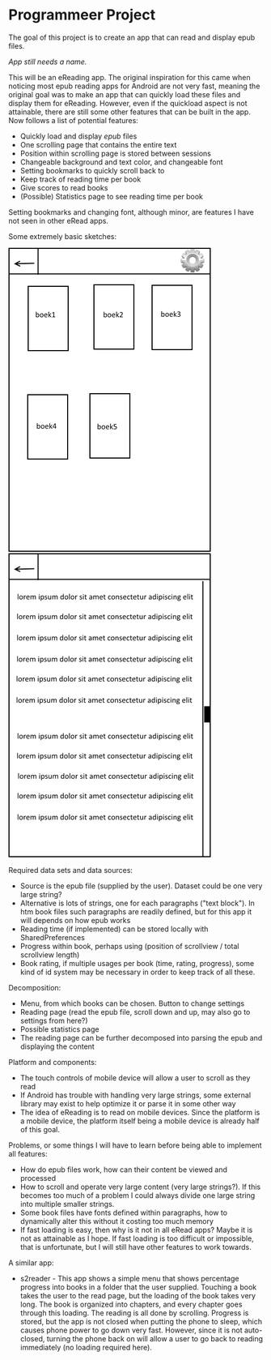 # Programmeer Project

The goal of this project is to create an app that can read and display epub files.

*App still needs a name.*

This will be an eReading app. The original inspiration for this came when noticing
most epub reading apps for Android are not very fast, meaning the original goal
was to make an app that can quickly load these files and display them for eReading.
However, even if the quickload aspect is not attainable, there are still some other
features that can be built in the app. Now follows a list of potential features:
* Quickly load and display *epub* files
* One scrolling page that contains the entire text
* Position within scrolling page is stored between sessions
* Changeable background and text color, and changeable font
* Setting bookmarks to quickly scroll back to
* Keep track of reading time per book
* Give scores to read books
* (Possible) Statistics page to see reading time per book

Setting bookmarks and changing font, although minor, are features I have not
seen in other eRead apps.

Some extremely basic sketches:

![](doc/menupage.png) ![](doc/readpage.png)

Required data sets and data sources:
* Source is the epub file (supplied by the user). Dataset could be one very large string?
* Alternative is lots of strings, one for each paragraphs ("text block"). In htm book files
	such paragraphs	are readily defined, but for this app it will depends on how epub works
* Reading time (if implemented) can be stored locally with SharedPreferences
* Progress within book, perhaps using (position of scrollview / total scrollview length)
* Book rating, if multiple usages per book (time, rating, progress), some kind of
	id system may be necessary in order to keep track of all these.

Decomposition:
* Menu, from which books can be chosen. Button to change settings
* Reading page (read the epub file, scroll down and up, may also go to settings from here?)
* Possible statistics page
* The reading page can be further decomposed into parsing the epub and displaying the content

Platform and components:
* The touch controls of mobile device will allow a user to scroll as they read
* If Android has trouble with handling very large strings, some external library may exist
	to help optimize it or parse it in some other way
* The idea of eReading is to read on mobile devices. Since the platform is a mobile
	device, the platform itself being a mobile device is already half of this goal.

Problems, or some things I will have to learn before being able to implement all features:
* How do epub files work, how can their content be viewed and processed
* How to scroll and operate very large content (very large strings?). If this becomes
	too much of a problem I could always divide one large string into multiple smaller strings.
* Some book files have fonts defined within paragraphs, how to dynamically alter
	this without it costing too much memory
* If fast loading is easy, then why is it not in all eRead apps? Maybe it is not as attainable
	as I hope. If fast loading is too difficult or impossible, that is unfortunate, but
	I will still have other features to work towards.

A similar app:
* s2reader - This app shows a simple menu that shows percentage progress into books in 
	a folder that the user supplied. Touching a book takes the user to the read page,
	but the loading of the book takes very long. The book is organized into chapters,
	and every chapter goes through this loading. The reading is all done by scrolling.
	Progress is stored, but the app is not closed when putting the phone to sleep, which
	causes phone power to go down very fast. However, since it is not auto-closed, turning the
	phone back on will allow a user to go back to reading immediately (no loading required here).